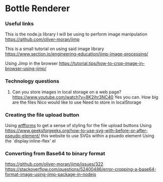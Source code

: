 # Bottle Renderer

### Useful links

This is the node.js library I will be using to perform image manipulation
https://github.com/oliver-moran/jimp

This is a small tutorial on using said image library
https://www.section.io/engineering-education/jimp-image-processing/

Using Jimp in the browser
https://tutorial.tips/how-to-crop-image-in-browser-using-jimp/

### Technology questions

1. Can you store images in local storage on a web page?
    https://www.youtube.com/watch?v=8K2ihr3NC40 Yes you can.
    How big are the files Nico would like to use
    Need to store in localStorage



### Creating the file upload button

Using [wtfforms](http://wtfforms.com/) to get a sense of styling for the file upload buttons
Using https://www.geeksforgeeks.org/how-to-use-svg-with-before-or-after-pseudo-element/ this website to use SVGs within a psuedo element
Using the `display:inline-flex' el

### Converting from Base64 to binary format
https://github.com/oliver-moran/jimp/issues/322
https://stackoverflow.com/questions/52400486/error-cropping-a-base64-format-image-using-jimp-package-in-nodejs